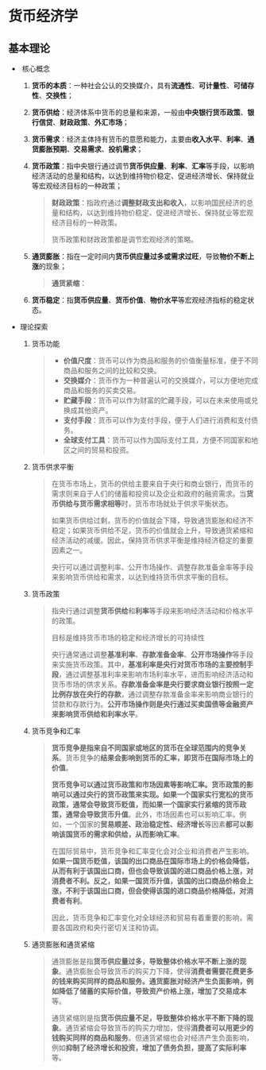 # 货币经济学

## 基本理论

- ​	核心概念

  1. **货币的本质**：一种社会公认的交换媒介，具有**流通性**、**可计量性**、**可储存性**、**交换性**；

  2. **货币供给**：经济体系中货币的总量和来源，一般由**中央银行货币政策**、**银行信贷**、**财政政策**、**外汇市场**；

  3. **货币需求**：经济主体持有货币的意愿和能力，主要由**收入水平**、**利率**、**通货膨胀预期**、**交易需求**、**投机需求**；

  4. **货币政策**：指中央银行通过调节**货币供应量**、**利率**、**汇率**等手段，以影响经济活动的总量和结构，以达到维持物价稳定、促进经济增长、保持就业等宏观经济目标的一种政策；

     > **财政政策**：指政府通过**调整财政支出和收入**，以影响国民经济的总量和结构，以达到维持物价稳定、促进经济增长、保持就业等宏观经济目标的一种政策。
     >
     > 货币政策和财政政策都是调节宏观经济的策略。

  5. **通货膨胀**：指在一定时间内**货币供应量过多或需求过旺**，导致**物价不断上涨**的现象；

     > **通货紧缩**：

  6. **货币稳定**：指**货币供应量**、**货币价值**、**物价水平**等宏观经济指标的稳定状态。

- 理论探索

  1. 货币功能

     > - **价值尺度**：货币可以作为商品和服务的价值衡量标准，便于不同商品和服务之间的比较和交换。
     > - **交换媒介**：货币作为一种普遍认可的交换媒介，可以方便地完成商品和服务的买卖交易。
     > - **贮藏手段**：货币可以作为财富的贮藏手段，可以在未来使用或兑换成其他资产。
     > - **支付手段**：货币可以作为支付手段，便于人们进行消费和支付债务。
     > - **全球支付工具**：货币可以作为国际支付工具，方便不同国家和地区之间的贸易和投资。

  2. 货币供求平衡

     > 在货币市场上，货币的供给主要来自于央行和商业银行，而货币的需求则来自于人们的储蓄和投资以及企业和政府的融资需求。当**货币供给与货币需求相等**时，货币市场就处于供求平衡状态。
     >
     > 如果货币供给过剩，货币的价值就会下降，导致通货膨胀和经济不稳定；如果货币供给不足，货币的价值就会上升，导致通货紧缩和经济活动的减缓。因此，保持货币供求平衡是维持经济稳定的重要因素之一。
     >
     > 央行可以通过调整利率、公开市场操作、调整存款准备金率等手段来影响货币供给和需求，以达到维持货币供求平衡的目标。

  3. 货币政策

     > 指央行通过调整**货币供给**和**利率**等手段来影响经济活动和价格水平的政策。
     >
     > 目标是维持货币市场的稳定和经济增长的可持续性
     >
     > 央行通常通过调整**基准利率**、**存款准备金率**、**公开市场操作**等手段来实施货币政策。其中，**基准利率是央行对货币市场的主要控制手段**，通过调整基准利率来影响市场利率水平，进而影响经济活动和货币市场的供求关系。**存款准备金率是央行要求商业银行按照一定比例存放在央行的存款**，通过调整存款准备金率来影响商业银行的贷款和存款行为。**公开市场操作则是央行通过买卖国债等金融资产来影响货币供给和利率水平**。

  4. 货币竞争和汇率

     > **货币竞争是指来自不同国家或地区的货币在全球范围内的竞争关系**。货币竞争的**结果会影响到货币的汇率，即货币在国际市场上的价值**。
     >
     > **货币竞争可以通过货币政策和市场因素等影响汇率。**货币政策的影响可以通过央行的货币政策来实现。如果一个国家实行**宽松的货币政策，通常会导致货币贬值，而如果一个国家实行紧缩的货币政策，通常会导致货币升值**。此外，市场因素也可以影响汇率。例如，一个国家的**贸易顺差、政治稳定性、经济增长**等因素**都可以影响该国货币的需求和供给，从而影响汇率**。
     >
     > 在国际贸易中，货币竞争和汇率变化会对企业和消费者产生影响。**如果一国货币贬值，该国的出口商品在国际市场上的价格会降低，从而有利于该国出口商，但也会导致该国的进口商品价格上涨，对消费者不利。反之，如果一国货币升值，该国的出口商品价格会上涨，不利于该国出口商，但会使得该国的进口商品价格降低，对消费者有利**。
     >
     > 因此，货币竞争和汇率变化对全球经济和贸易有着重要的影响，需要各国政府和央行密切关注和协调。

  5. 通货膨胀和通货紧缩

     > 通货膨胀是指**货币供应量过多，导致整体价格水平不断上涨的现象**。通货膨胀会导致货币的购买力下降，使得**消费者需要花费更多的钱来购买同样的商品和服务。通货膨胀对经济产生负面影响，例如降低了储蓄的实际价值，导致资产价格上涨，增加了交易成本**等。
     >
     > 通货紧缩则是指**货币供应量不足，导致整体价格水平不断下降的现象**。通货紧缩会导致货币的购买力增加，使得**消费者可以用更少的钱购买同样的商品和服务**。但通货紧缩也会对经济产生负面影响，例如**抑制了经济增长和投资，增加了债务负担，提高了实际利率**等。

